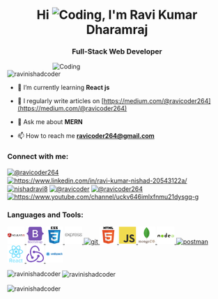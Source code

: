 <h1 align="center">Hi <img  alt="Coding" height ="50px" src="https://media0.giphy.com/media/KGMzZvWa5su2O5LCVR/giphy.gif?cid=6c09b952d3unw6q00lx8xh6565vdxsjoxo3tww5qvej2jdt6&rid=giphy.gif&ct=s">, I'm Ravi Kumar Dharamraj</h1>
<h3 align="center">Full-Stack Web Developer</h3>
<img align="right" alt="Coding" width="400" src="https://eportfolio.utm.my/artefact/file/download.php?file=963595&view=185127">
<p align="left"> <img src="https://komarev.com/ghpvc/?username=ravinishadcoder&label=Profile%20views&color=0e75b6&style=flat" alt="ravinishadcoder" /> </p>

- 🌱 I’m currently learning **React js**

- 📝 I regularly write articles on [https://medium.com/@ravicoder264](https://medium.com/@ravicoder264)

- 💬 Ask me about **MERN**

- 📫 How to reach me **ravicoder264@gmail.com**

<h3 align="left">Connect with me:</h3>
<p align="left">
<a href="https://twitter.com/@ravicoder264" target="blank"><img align="center" src="https://raw.githubusercontent.com/rahuldkjain/github-profile-readme-generator/master/src/images/icons/Social/twitter.svg" alt="@ravicoder264" height="30" width="40" /></a>
<a href="https://linkedin.com/in/https://www.linkedin.com/in/ravi-kumar-nishad-20543122a/" target="blank"><img align="center" src="https://raw.githubusercontent.com/rahuldkjain/github-profile-readme-generator/master/src/images/icons/Social/linked-in-alt.svg" alt="https://www.linkedin.com/in/ravi-kumar-nishad-20543122a/" height="30" width="40" /></a>
<a href="https://www.instagram.com/ravi_coder/" target="blank"><img align="center" src="https://raw.githubusercontent.com/rahuldkjain/github-profile-readme-generator/master/src/images/icons/Social/instagram.svg" alt="nishadravi8" height="30" width="40" /></a>
<a href="https://hashnode.com/@ravicoder" target="blank"><img align="center" src="https://raw.githubusercontent.com/rahuldkjain/github-profile-readme-generator/master/src/images/icons/Social/hashnode.svg" alt="@ravicoder" height="30" width="40" /></a>
<a href="https://medium.com/@ravicoder264" target="blank"><img align="center" src="https://raw.githubusercontent.com/rahuldkjain/github-profile-readme-generator/master/src/images/icons/Social/medium.svg" alt="@ravicoder264" height="30" width="40" /></a>
<a href="https://www.youtube.com/c/https://www.youtube.com/channel/uckv646imlxfnmu21dysgq-g" target="blank"><img align="center" src="https://raw.githubusercontent.com/rahuldkjain/github-profile-readme-generator/master/src/images/icons/Social/youtube.svg" alt="https://www.youtube.com/channel/uckv646imlxfnmu21dysgq-g" height="30" width="40" /></a>
</p>

<h3 align="left">Languages and Tools:</h3>
<p align="left"> <a href="https://angular.io" target="_blank" rel="noreferrer"> <img src="https://raw.githubusercontent.com/devicons/devicon/master/icons/angularjs/angularjs-original-wordmark.svg" alt="angularjs" width="40" height="40"/> </a> <a href="https://getbootstrap.com" target="_blank" rel="noreferrer"> <img src="https://raw.githubusercontent.com/devicons/devicon/master/icons/bootstrap/bootstrap-plain-wordmark.svg" alt="bootstrap" width="40" height="40"/> </a> <a href="https://www.w3schools.com/css/" target="_blank" rel="noreferrer"> <img src="https://raw.githubusercontent.com/devicons/devicon/master/icons/css3/css3-original-wordmark.svg" alt="css3" width="40" height="40"/> </a> <a href="https://expressjs.com" target="_blank" rel="noreferrer"> <img src="https://raw.githubusercontent.com/devicons/devicon/master/icons/express/express-original-wordmark.svg" alt="express" width="40" height="40"/> </a> <a href="https://git-scm.com/" target="_blank" rel="noreferrer"> <img src="https://www.vectorlogo.zone/logos/git-scm/git-scm-icon.svg" alt="git" width="40" height="40"/> </a> <a href="https://www.w3.org/html/" target="_blank" rel="noreferrer"> <img src="https://raw.githubusercontent.com/devicons/devicon/master/icons/html5/html5-original-wordmark.svg" alt="html5" width="40" height="40"/> </a> <a href="https://developer.mozilla.org/en-US/docs/Web/JavaScript" target="_blank" rel="noreferrer"> <img src="https://raw.githubusercontent.com/devicons/devicon/master/icons/javascript/javascript-original.svg" alt="javascript" width="40" height="40"/> </a> <a href="https://www.mongodb.com/" target="_blank" rel="noreferrer"> <img src="https://raw.githubusercontent.com/devicons/devicon/master/icons/mongodb/mongodb-original-wordmark.svg" alt="mongodb" width="40" height="40"/> </a> <a href="https://nodejs.org" target="_blank" rel="noreferrer"> <img src="https://raw.githubusercontent.com/devicons/devicon/master/icons/nodejs/nodejs-original-wordmark.svg" alt="nodejs" width="40" height="40"/> </a> <a href="https://postman.com" target="_blank" rel="noreferrer"> <img src="https://www.vectorlogo.zone/logos/getpostman/getpostman-icon.svg" alt="postman" width="40" height="40"/> </a> <a href="https://reactjs.org/" target="_blank" rel="noreferrer"> <img src="https://raw.githubusercontent.com/devicons/devicon/master/icons/react/react-original-wordmark.svg" alt="react" width="40" height="40"/> </a> <a href="https://redux.js.org" target="_blank" rel="noreferrer"> <img src="https://raw.githubusercontent.com/devicons/devicon/master/icons/redux/redux-original.svg" alt="redux" width="40" height="40"/> </a> <a href="https://webpack.js.org" target="_blank" rel="noreferrer"> <img src="https://raw.githubusercontent.com/devicons/devicon/d00d0969292a6569d45b06d3f350f463a0107b0d/icons/webpack/webpack-original-wordmark.svg" alt="webpack" width="40" height="40"/> </a> </p>

<p><img align="left" src="https://github-readme-stats.vercel.app/api/top-langs?username=ravinishadcoder&show_icons=true&locale=en&layout=compact" alt="ravinishadcoder" /></p>

<p>&nbsp;<img align="center" src="https://github-readme-stats.vercel.app/api?username=ravinishadcoder&show_icons=true&locale=en" alt="ravinishadcoder" /></p>

<p><img align="center" src="https://github-readme-streak-stats.herokuapp.com/?user=ravinishadcoder&" alt="ravinishadcoder" /></p>
